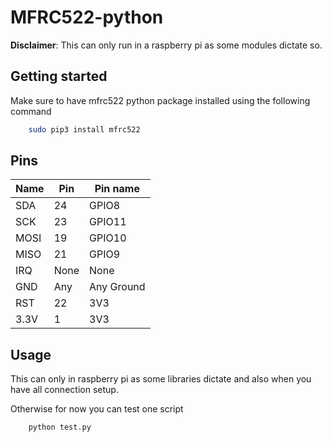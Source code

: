 # MFRC522-python

__Disclaimer__: This can only run in a raspberry pi as some modules dictate so.

## Getting started

Make sure to have mfrc522 python package installed using the following command
```bash
	sudo pip3 install mfrc522
```
	
## Pins


| Name | Pin  | Pin name   |
|------|-------|------------|
| SDA  | 24    | GPIO8      |
| SCK  | 23    | GPIO11     |
| MOSI | 19    | GPIO10     |
| MISO | 21    | GPIO9      |
| IRQ  | None  | None       |
| GND  | Any   | Any Ground |
| RST  | 22    | 3V3        |
| 3.3V | 1     | 3V3        |

## Usage

This can only in raspberry pi as some libraries dictate and also when you have all connection setup.

Otherwise for now you can test one script
```bash
	python test.py
```
